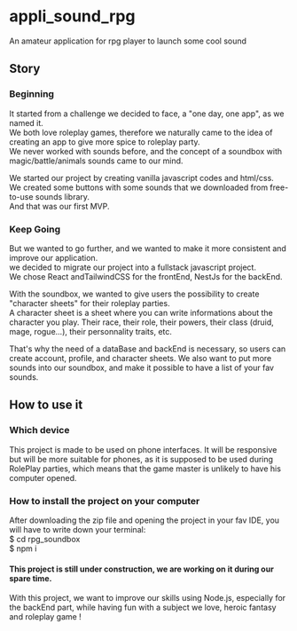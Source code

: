 # appli_sound_rpg

An amateur application for rpg player to launch some cool sound

## Story

### Beginning

It started from a challenge we decided to face, a "one day, one app", as we named it.  
We both love roleplay games, therefore we naturally came to the idea of creating an app to give more spice to roleplay party.  
We never worked with sounds before, and the concept of a soundbox with magic/battle/animals sounds came to our mind.

We started our project by creating vanilla javascript codes and html/css.  
We created some buttons with some sounds that we downloaded from free-to-use sounds library.  
And that was our first MVP.

### Keep Going

But we wanted to go further, and we wanted to make it more consistent and improve our application.  
we decided to migrate our project into a fullstack javascript project.  
We chose React andTailwindCSS for the frontEnd, NestJs for the backEnd.

With the soundbox, we wanted to give users the possibility to create "character sheets" for their roleplay parties.  
A character sheet is a sheet where you can write informations about the character you play. Their race, their role, their powers, their class (druid, mage, rogue...), their personnality traits, etc.

That's why the need of a dataBase and backEnd is necessary, so users can create account, profile, and character sheets.
We also want to put more sounds into our soundbox, and make it possible to have a list of your fav sounds.

## How to use it

### Which device

This project is made to be used on phone interfaces. It will be responsive but will be more suitable for phones, as it is supposed to be used during RolePlay parties, which means that the game master is unlikely to have his computer opened.

### How to install the project on your computer

After downloading the zip file and opening the project in your fav IDE, you will have to write down your terminal:  
$ cd rpg_soundbox  
$ npm i

#### This project is still under construction, we are working on it during our spare time.

With this project, we want to improve our skills using Node.js, especially for the backEnd part, while having fun with a subject we love, heroic fantasy and roleplay game !
